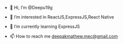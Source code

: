 - 👋 Hi, I’m @Deepu19g
- 👀 I’m interested in ReactJS,ExpressJS,React Native
- 🌱 I’m currently learning ExpressJS

- 📫 How to reach me deepakmathew.mec@gmail.com

<!---
Deepu19g/Deepu19g is a ✨ special ✨ repository because its `README.md` (this file) appears on your GitHub profile.
You can click the Preview link to take a look at your changes.
--->
